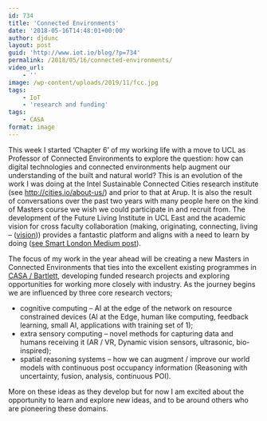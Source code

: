 ```yaml
---
id: 734
title: 'Connected Environments'
date: '2018-05-16T14:48:01+00:00'
author: djdunc
layout: post
guid: 'http://www.iot.io/blog/?p=734'
permalink: /2018/05/16/connected-environments/
video_url:
    - ''
image: /wp-content/uploads/2019/11/fcc.jpg
tags:
    - IoT
    - 'research and funding'
tags:
    - CASA
format: image
---
```


This week I started ‘Chapter 6’ of my working life with a move to UCL as Professor of Connected Environments to explore the question: how can digital technologies and connected environments help augment our understanding of the built and natural world? This is an evolution of the work I was doing at the Intel Sustainable Connected Cities research institute (see <http://cities.io/about-us/>) and prior to that at Arup. It is also the result of conversations over the past two years with many people here on the kind of Masters course we wish we could participate in and recruit from. The development of the Future Living Institute in UCL East and the academic vision for cross faculty collaboration (making, originating, connecting, living – ([vision](http://www.ucl.ac.uk/ucl-east/academic_vision/themes-and-shared-vision))) provides a fantastic platform and aligns with a need to learn by doing ([see Smart London Medium post](https://medium.com/@SmartLondon/do-living-labs-facilitate-city-wide-collaboration-and-innovation-b112f67a0475)).

The focus of my work in the year ahead will be creating a new Masters in Connected Environments that ties into the excellent existing programmes in [CASA / Bartlett](https://www.ucl.ac.uk/bartlett/casa/programmes>), developing funded research projects and exploring opportunities for working more closely with industry. As the journey begins we are influenced by three core research vectors;

- cognitive computing – AI at the edge of the network on resource constrained devices (AI at the Edge, human like computing, feedback learning, small AI, applications with training set of 1);
- extra sensory computing – novel methods for capturing data and humans receiving it (AR / VR, Dynamic vision sensors, ultrasonic, bio-inspired);
- spatial reasoning systems – how we can augment / improve our world models with continuous post occupancy information (Reasoning with uncertainty, fusion, analysis, continuous POI).

More on these ideas as they develop but for now I am excited about the opportunity to learn and explore new ideas, and to be around others who are pioneering these domains.